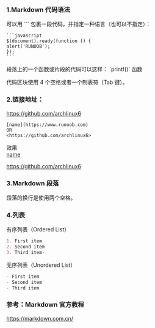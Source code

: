 ### 1.Markdown 代码语法
可以用 ``` 包裹一段代码，并指定一种语言（也可以不指定）：

    ```javascript
    $(document).ready(function () {
    alert('RUNOOB');
    });
    ```
段落上的一个函数或片段的代码可以这样：
\`printf()\` 函数

代码区块使用 4 个空格或者一个制表符（Tab 键）。

### 2.链接地址：
https://github.com/archlinux6
```
[name](https://www.runoob.com)
OR
<https://github.com/archlinux6>
```
效果  
[name](https://www.runoob.com)  

<https://github.com/archlinux6>
### 3.Markdown 段落
段落的换行是使用两个空格。  

### 4.列表
有序列表（Ordered List）	  
```markdown
1. First item
2. Second item  
3. Third item-  
```
无序列表（Unordered List）	  
```markdown
- First item
- Second item
- Third item
```




### 参考：Markdown 官方教程  
https://markdown.com.cn/